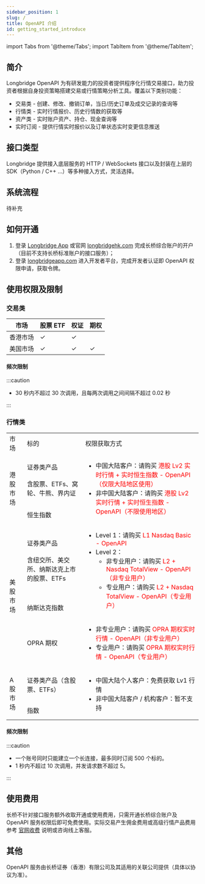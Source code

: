 ```yaml
---
sidebar_position: 1
slug: /
title: OpenAPI 介绍
id: getting_started_introduce
---
```


import Tabs from '@theme/Tabs';
import TabItem from '@theme/TabItem';

## 简介

Longbridge OpenAPI 为有研发能力的投资者提供程序化行情交易接口，助力投资者根据自身投资策略搭建交易或行情策略分析工具。覆盖以下类别功能：

- 交易类 - 创建、修改、撤销订单，当日/历史订单及成交记录的查询等
- 行情类 - 实时行情报价、历史行情数的获取等
- 资产类 - 实时账户资产、持仓、现金查询等
- 实时订阅 - 提供行情实时报价以及订单状态实时变更信息推送

## 接口类型

Longbridge 提供接入底层服务的 HTTP / WebSockets 接口以及封装在上层的 SDK（Python / C++ ...）等多种接入方式，灵活选择。

## 系统流程

待补充

## 如何开通

1. 登录 [Longbridge App](https://longbridgeapp.com/download) 或官网 [longbridgehk.com](https://longbridge.hk) 完成长桥综合账户的开户（目前不支持长桥标准账户的接口服务）；
2. 登录 [longbridgeapp.com](https://longbridgeapp.com) 进入开发者平台，完成开发者认证即 OpenAPI 权限申请，获取令牌。

## 使用权限及限制

### 交易类

| 市场     | 股票 ETF | 权证 | 期权 |
| -------- | -------- | ---- | ---- |
| 香港市场 | ✓        | ✓    |      |
| 美国市场 | ✓        | ✓    | ✓    |

#### 频次限制

:::caution

- 30 秒内不超过 30 次调用，且每两次调用之间间隔不超过 0.02 秒

:::

### 行情类

<table>
    <tr>
        <td>市场</td>
        <td>标的</td>
        <td>权限获取方式</td>
    </tr>
    <tr>
        <td rowspan="2">港股市场</td>
        <td>证券类产品<br /><br />含股票、ETFs、窝轮、牛熊、界内证</td>
        <td rowspan="2">
            <ul>
            <li>中国大陆客户：请购买 <font color="red">港股 Lv2 实时行情 + 实时恒生指数 - OpenAPI（仅限大陆地区使用）</font></li>   
            <li>非中国大陆客户：请购买 <font color="red">港股 Lv2 实时行情 + 实时恒生指数 - OpenAPI（不限使用地区）</font></li>
            </ul>
        </td>
    </tr>
    <tr>
        <td>恒生指数</td>
    </tr>
    <tr>
        <td rowspan="3">美股市场</td>
        <td>证券类产品<br /><br />含纽交所、美交所、纳斯达克上市的股票、ETFs</td>
        <td rowspan="2">
            <ul>
            <li>Level 1：请购买 <font color="red">L1 Nasdaq Basic - OpenAPI</font></li>    
            <li>Level 2：
                <ul>
                <li>非专业用户：请购买 <font color="red">L2 + Nasdaq TotalView - OpenAPI（非专业用户）</font></li>
                <li>专业用户：请购买 <font color="red">L2 + Nasdaq TotalView - OpenAPI（专业用户）</font></li>
                </ul>
            </li>
            </ul>
        </td>
    </tr>
    <tr>
        <td>纳斯达克指数</td>
    </tr>
    <tr>
        <td>OPRA 期权</td>
        <td>
            <ul>
            <li>非专业用户：请购买 <font color="red">OPRA 期权实时行情 - OpenAPI（非专业用户）</font></li>
            <li>专业用户：请购买 <font color="red">OPRA 期权实时行情 - OpenAPI（专业用户）</font></li>
            </ul>
        </td>
    </tr>
    <tr>
        <td rowspan="2">A 股市场</td>
        <td>证券类产品（含股票、ETFs）</td>
        <td rowspan="2">
        <ul>
            <li>中国大陆个人客户：免费获取 Lv1 行情</li>   
            <li>非中国大陆客户 / 机构客户：暂不支持</li>
        </ul>
        </td>
    </tr>
    <tr>
        <td>指数</td>
    </tr>
</table>

#### 频次限制

:::caution

- 一个账号同时只能建立一个长连接，最多同时订阅 500 个标的。
- 1 秒内不超过 10 次调用，并发请求数不超过 5。

:::

## 使用费用

长桥不针对接口服务额外收取开通或使用费用，只需开通长桥综合账户及 OpenAPI 服务权限后即可免费使用。实际交易产生佣金费用或高级行情产品费用参考 [官网收费](https://longbridge.hk/rate) 说明或咨询线上客服。

## 其他

OpenAPI 服务由长桥证券（香港）有限公司及其适用的关联公司提供（具体以协议为准）。
